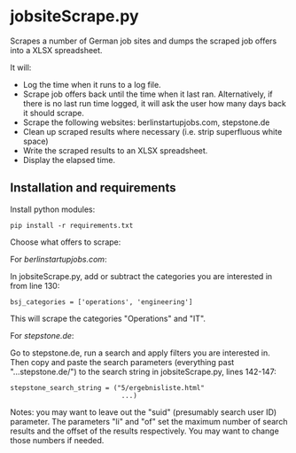 # jobsiteScrape.py
Scrapes a number of German job sites and dumps the scraped job offers into a XLSX spreadsheet.

It will:

* Log the time when it runs to a log file.
* Scrape job offers back until the time when it last ran. Alternatively, if there is no last run time logged, it will ask the user how many days back it should scrape.
* Scrape the following websites: berlinstartupjobs.com, stepstone.de
* Clean up scraped results where necessary (i.e. strip superfluous white space)
* Write the scraped results to an XLSX spreadsheet.
* Display the elapsed time.

## Installation and requirements

Install python modules:

    pip install -r requirements.txt

Choose what offers to scrape:

For *berlinstartupjobs.com*: 

In jobsiteScrape.py, add or subtract the categories you are interested in from line 130:

    bsj_categories = ['operations', 'engineering']

This will scrape the categories "Operations" and "IT".

For *stepstone.de*:

Go to stepstone.de, run a search and apply filters you are interested in. Then copy and paste the search parameters (everything past "...stepstone.de/") to the search string in jobsiteScrape.py, lines 142-147:

    stepstone_search_string = ("5/ergebnisliste.html"
                                ...)

Notes: you may want to leave out the "suid" (presumably search user ID) parameter. The parameters "li" and "of" set the maximum number of search results and the offset of the results respectively. You may want to change those numbers if needed.
